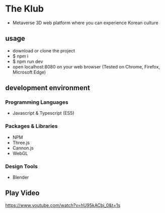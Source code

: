 # The Klub
* Metaverse 3D web platform where you can experience Korean culture

## usage
* download or clone the project
* $ npm i
* $ npm run dev
* open localhost:8080 on your web browser (Tested on Chrome, Firefox, Microsoft Edge)

## development environment

### Programming Languages

* Javascript & Typescript (ES5)

### Packages & Libraries

* NPM
* Three.js
* Cannon.js
* WebGL

### Design Tools

* Blender

## Play Video
https://www.youtube.com/watch?v=hU95kACbj_0&t=1s
